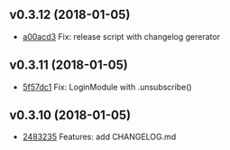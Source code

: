 

## v0.3.12 (2018-01-05)
- [a00acd3](https://github.com/FazioNico/mean-ionic-ngrx/commit/a00acd3c1e2053dd313ca8a79e84ed220da88eb0) Fix: release script with changelog gererator



## v0.3.11 (2018-01-05)
- [5f57dc1](https://github.com/FazioNico/mean-ionic-ngrx/commit/5f57dc1b251eb41bcf5d330287b0075d65777476) Fix: LoginModule with .unsubscribe()


## v0.3.10 (2018-01-05)
- [2483235](https://github.com/FazioNico/mean-ionic-ngrx/commit/2483235b72b702f72e26be5b6b3c2f6e8b2980dc) Features: add CHANGELOG.md
